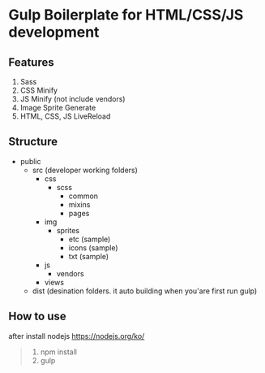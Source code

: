 # Gulp Boilerplate for HTML/CSS/JS development

## Features
1. Sass
2. CSS Minify
3. JS Minify (not include vendors)
4. Image Sprite Generate
5. HTML, CSS, JS LiveReload

## Structure
* public
    * src (developer working folders)
        * css
            * scss
                * common
                * mixins
                * pages
        * img
            * sprites
                * etc (sample)
                * icons (sample)
                * txt (sample)
        * js
            * vendors
        * views
    * dist (desination folders. it auto building when you'are first run gulp)
    
## How to use
after install nodejs https://nodejs.org/ko/
> 1. npm install
> 2. gulp